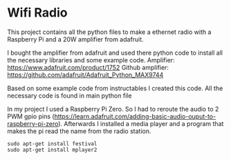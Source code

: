 # Wifi Radio
This project contains all the python files to make a ethernet radio with a Raspberry Pi and a 20W amplifier from adafruit.

I bought the amplifier from adafruit and used there python code to install all the necessary libraries and some example code. 
Amplifier: https://www.adafruit.com/product/1752
Github amplifier: https://github.com/adafruit/Adafruit_Python_MAX9744

Based on some example code from instructables I created this code. All the necessary code is found in main python file 

In my project I used a Raspberry Pi Zero. So I had to reroute the audio to 2 PWM gpio pins (https://learn.adafruit.com/adding-basic-audio-ouput-to-raspberry-pi-zero). Afterwards I installed a media player and a program that makes the pi read the name from the radio station.

```
sudo apt-get install festival
sudo apt-get install mplayer2
```
